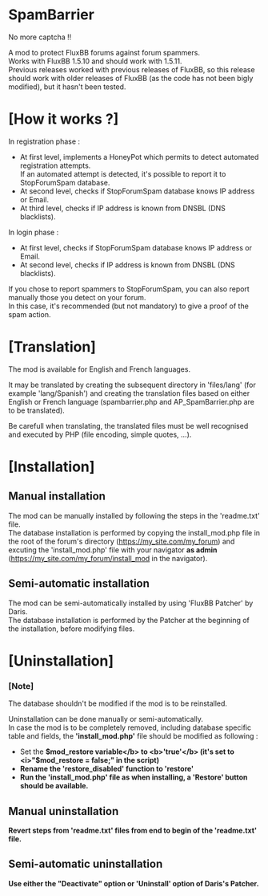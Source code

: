 # SpamBarrier
No more captcha !!

A mod to protect FluxBB forums against forum spammers.</br>
Works with FluxBB 1.5.10 and should work with 1.5.11.</br>
Previous releases worked with previous releases of FluxBB, so this release should work with older releases of FluxBB (as the code has not been bigly modified), but it hasn't been tested.


# [How it works ?]
In registration phase :
- At first level, implements a HoneyPot which permits to detect automated registration attempts.</br>
    If an automated attempt is detected, it's possible to report it to StopForumSpam database.
- At second level, checks if StopForumSpam database knows IP address or Email.
- At third level, checks if IP address is known from DNSBL (DNS blacklists).

In login phase :
- At first level, checks if StopForumSpam database knows IP address or Email.
- At second level, checks if IP address is known from DNSBL (DNS blacklists).

If you chose to report spammers to StopForumSpam, you can also report manually those you detect on your forum.</br>
In this case, it's recommended (but not mandatory) to give a proof of the spam action.

# [Translation]
The mod is available for English and French languages.

It may be translated by creating the subsequent directory in 'files/lang' (for example 'lang/Spanish') and creating the translation files based on either English or French language (spambarrier.php and AP_SpamBarrier.php are to be translated).

Be carefull when translating, the translated files must be well recognised and executed by PHP (file encoding, simple quotes, ...).

# [Installation]
## Manual installation
The mod can be manually installed by following the steps in the 'readme.txt' file.<br/>
The database installation is performed by copying the install_mod.php file in the root of the forum's directory (https://my_site.com/my_forum) and excuting the 'install_mod.php' file with your navigator <b>as admin</b> (https://my_site.com/my_forum/install_mod in the navigator).<br/>

## Semi-automatic installation
The mod can be semi-automatically installed by using 'FluxBB Patcher' by Daris.<br/>
The database installation is performed by the Patcher at the beginning of the installation, before modifying files.

# [Uninstallation]
### [Note]
The database shouldn't be modified if the mod is to be reinstalled.

Uninstallation can be done manually or semi-automatically.<br/>
In case the mod is to be completely removed, including database specific table and fields, the <b>'install_mod.php'</b> file should be modified as following :<br/>
- Set the <b>$mod_restore variable</b> to <b>'true'</b> (it's set to <i>"$mod_restore    = false;"</i> in the script)<br/>
- Rename the <b>'restore_disabled'</b> function to <b>'restore'</b><br/>
- Run the <b>'install_mod.php'</b> file as when installing, a <b>'Restore'</b> button should be available.
## Manual uninstallation
Revert steps from 'readme.txt' files from end to begin of the 'readme.txt' file.
## Semi-automatic uninstallation
Use either the "Deactivate" option or 'Uninstall' option of Daris's Patcher.
